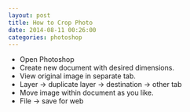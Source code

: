 ```yaml
---
layout: post
title: How to Crop Photo
date: 2014-08-11 00:26:00
categories: photoshop
---
```


* Open Photoshop
* Create new document with desired dimensions.
* View original image in separate tab.
* Layer -> duplicate layer -> destination -> other tab
* Move image within document as you like.
* File -> save for web
